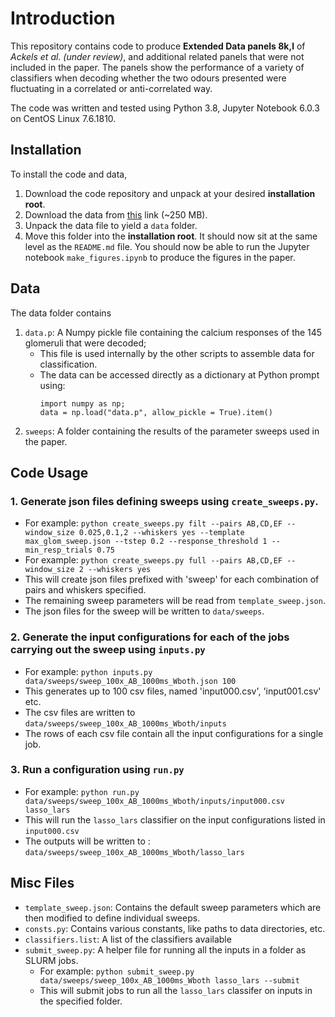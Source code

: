 # Introduction
This repository contains code to produce **Extended Data panels 8k,l** of *Ackels et al. (under review)*, and additional related panels that were not included in the paper. The panels show the performance of a variety of classifiers when decoding whether the two odours presented were fluctuating in a correlated or anti-correlated way.

The code was written and tested using Python 3.8, Jupyter Notebook 6.0.3 on CentOS Linux 7.6.1810.
<!-- ## Classfication Procedure -->
<!-- The aim of the classification was to determine whether the two odours presented to the animal were fluctuating in a correlated or anticorrelated manner using the calcium responses of 145 glomeruli sampled at 30 Hz from 3 seconds before odour onset to 9 seconds after odour onset.  -->
<!-- ### Classifier Inputs -->
<!-- Odours were presented in pairs. Three pairs of odours ('AB','CD', and 'EF') were used with concentrations fluctuating according to whether -->
<!-- - Fluctuations were at 2 Hz or 20 Hz; -->
<!-- - The two odours fluctuated in-sync ('correlated') or out-of-sync ('anti-correlated'); -->
<!-- - The initial phase shift of the first odour was 0 or 180 degrees; -->
<!-- For each setting of the parameters above 6 trials were recorded. This yielded, for each odour pair and frequency, 24 trials for classification: (6 trials) x (2 correlation patterns) x (2 phase shifts). -->

<!-- Independent classifiers were learned for each odour pair, fluctuation frequency, time point of interest and response window size (which we collectively term a 'configuration'). Response window sizes used were 1 bin (~33 ms), 2 bins (~66 ms), 4 bins (~132 ms), and 62 bins (~2 seconds). The response of each of the 145 ROIs to each stimulus was averaged over the relevant bins at each time point. This yielded, for each each configuration, a matrix of 24 samples x 145 predictors, where each sample contained the responses of the 145 ROIs to one of the 24 stimuls trials for that configuration, and a corresponding 24-dimensional vector of labels whose elements were +1 if the corresponding trial had correlated fluctuations, and -1 if anti-correlated. Finally, before classification, the predictors matrix was standardized so that columns had mean zero and unit variance. -->

<!-- See the function `get_input_for_config` in `inputs.py` for the relevant code. -->
<!-- ### Choice of classifiers -->
<!-- Because we had fewer samples than predictors, the data was linearly separable and we used regularized classifiers to promote the learning of robust classification boundaries. We used off-the-shelf classifiers provided by scikit-learn. -->

<!-- We began by using support vector classifiers with linear kernels. We started with the standard l2 penalty on the weights. While this gave good classification results, we were also aiming for the intepretability. Although the l2 penalty promotes small weights it usually does not set any to zero, implicating all ROIs in every classification. To get more intepretable results, we switched to using the l1 penalty on the weights. This gave similar classification performance but the resulting sparse weight vectors allowed us to more easily find and verify the ROIs contributing to a given classification performance.  -->

<!-- We initially also learned intercepts for these classifiers, but found that this led to overfitting as evidenced by sub-chance shuffled performance, so we subsequently held intercepts at zero. This resulted in chance-level performance for the shuffled trials, as we expected. -->

<!-- Support vector classifiers have a parameter C which must be tuned to get good performance. We performed this tuning by performing a grid search over a fixed set of powers of 10. But we also able to get equally good classification performance and interpretability by using the Lasso while also avoiding the manual tuning of the C parameter by using the lasso in the `LassoLarsCV' incarnation provided by scikit-learn. Because the lasso is technically a regression procedure, to use it as a classifier we added a very small amount of random noise to its predicted outputs for each trial and took the sign of the result as the classification prediction. The additive noise was to force the selection of a random sign whenever the lasso has learned the all-zeros weight vector, for which the prediction for each trial would otherwise be exactly zero. Thus because it does not require parameter tuning, provides good classification performance and interpretabile weights we ultimately settled on the Lasso when computing decoding accuracies. -->

<!-- #### Nonlinear  -->
## Installation
To install the code and data,
1. Download the code repository and unpack at your desired **installation root**.
2. Download the data from [this](https://www.dropbox.com/s/pncq56d4evnx7v4/crick-osn-model-release-data.tar.gz?dl=0) link (~250 MB).
3. Unpack the data file to yield a `data` folder.
4. Move this folder into the **installation root**. It should now sit at the same level as the `README.md` file.
You should now be able to run the Jupyter notebook `make_figures.ipynb` to produce the figures in the paper.
## Data
The data folder contains
1. `data.p`: A Numpy pickle file containing the calcium responses of the 145 glomeruli that were decoded;
   - This file is used internally by the other scripts to assemble data for classification.
   - The data can be accessed directly as a dictionary at Python prompt using:
	 ```
	 import numpy as np;
	 data = np.load("data.p", allow_pickle = True).item()
	 ```
2. `sweeps`: A folder containing the results of the parameter sweeps used in the paper.


## Code Usage
### 1. Generate json files defining sweeps using `create_sweeps.py`. 
- For example: `python create_sweeps.py filt --pairs AB,CD,EF --window_size 0.025,0.1,2 --whiskers yes --template max_glom_sweep.json --tstep 0.2 --response_threshold 1 --min_resp_trials 0.75`
- For example: `python create_sweeps.py full --pairs AB,CD,EF --window_size 2 --whiskers yes`
- This will create json files prefixed with 'sweep' for each combination of pairs and whiskers specified.
- The remaining sweep parameters will be read from `template_sweep.json`.
- The json files for the sweep will be written to `data/sweeps`.
### 2. Generate the input configurations for each of the jobs carrying out the sweep using `inputs.py`
- For example: `python inputs.py data/sweeps/sweep_100x_AB_1000ms_Wboth.json 100`
- This generates up to 100 csv files, named 'input000.csv', 'input001.csv' etc.
- The csv files are written to `data/sweeps/sweep_100x_AB_1000ms_Wboth/inputs`
- The rows of each csv file contain all the input configurations for a single job.
### 3. Run a configuration using `run.py`
- For example: `python run.py data/sweeps/sweep_100x_AB_1000ms_Wboth/inputs/input000.csv lasso_lars`
- This will run the `lasso_lars` classifier on the input configurations listed in `input000.csv`
- The outputs will be written to : `data/sweeps/sweep_100x_AB_1000ms_Wboth/lasso_lars`
## Misc Files
- `template_sweep.json`: Contains the default sweep parameters which are then modified to define individual sweeps.
- `consts.py`: Contains various constants, like paths to data directories, etc.
- `classifiers.list`: A list of the classifiers available
- `submit_sweep.py`: A helper file for running all the inputs in a folder as SLURM jobs.
  - For example: `python submit_sweep.py data/sweeps/sweep_100x_AB_1000ms_Wboth lasso_lars --submit`
  - This will submit jobs to run all the `lasso_lars` classifer on inputs in the specified folder.
  
